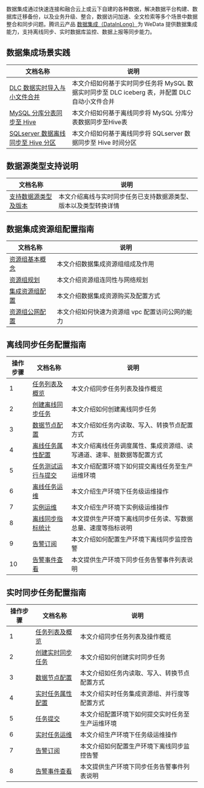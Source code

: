 数据集成通过快速连接和融合云上或云下自建的各种数据，解决数据平台构建、数据库迁移备份，以及业务升级、整合，数据访问加速、全文检索等多个场景中数据整合和同步问题。腾讯云产品 [数据集成（DataInLong）](https://cloud.tencent.com/document/product/1580/73382 )为 WeData 提供数据集成能力，支持离线同步、实时数据库监控、数据上报等同步能力。

## 数据集成场景实践

|文档名称	|说明|
|---------|---------|
|[DLC 数据实时导入与小文件合并](https://cloud.tencent.com/document/product/1580/81103)	|本文介绍如何基于实时同步任务将 MySQL 数据实时同步至 DLC iceberg 表，并配置 DLC 自动小文件合并|
|[MySQL 分库分表同步至 Hive](https://cloud.tencent.com/document/product/1580/77630)	|本文介绍如何基于离线同步将 MySQL 分库分表数据同步至Hive表|
|[SQLserver 数据离线同步至 Hive 分区](https://cloud.tencent.com/document/product/1580/77631)	|本文介绍如何基于离线同步将 SQLserver 数据同步至 Hive 时间分区|

## 数据源类型支持说明

|文档名称	|说明|
|---------|---------|
|[支持数据源类型及版本](https://cloud.tencent.com/document/product/1580/77341)	|本文介绍离线与实时同步任务已支持数据源类型、版本以及类型转换详情|

## 数据集成资源组配置指南
|文档名称	|说明|
|---------|---------|
|[资源组基本概念](https://cloud.tencent.com/document/product/1580/77345)	|本文介绍数据集成资源组组成及作用|
|[资源组规划](https://cloud.tencent.com/document/product/1580/77349)	|本文介绍资源组连同性与网络规划|
|[集成资源组配置](https://cloud.tencent.com/document/product/1580/77350)	|本文介绍数据集成资源购买及配置方式|
|[资源组公网配置](https://cloud.tencent.com/document/product/1580/81042)	|本文介绍如何快速为资源组 vpc 配置访问公网的能力|

## 离线同步任务配置指南

|操作步骤|文档名称	|说明|
|---------|---------|---------|
|1	|[任务列表及概览](https://cloud.tencent.com/document/product/1580/77347)	|本文介绍同步任务列表及操作概览|
|2	|[创建离线同步任务](https://cloud.tencent.com/document/product/1580/77357)	|本文介绍如何创建离线同步任务|
|3|	[数据节点配置](https://cloud.tencent.com/document/product/1580/77358	)|本文介绍如任务内读取、写入、转换节点配置方式|
|4|	[离线任务属性配置](https://cloud.tencent.com/document/product/1580/77359)	|本文介绍离线任务调度属性、集成资源组、读写通道、速率、脏数据等配置方式|
|5|	[任务测试运行与提交](https://cloud.tencent.com/document/product/1580/77360)	|本文介绍配置环境下如何提交离线任务至生产运维环境|
|6|	[离线任务运维](https://cloud.tencent.com/document/product/1580/77363)	|本文介绍生产环境下任务级运维操作|
|7|	[实例运维](https://cloud.tencent.com/document/product/1580/77364)	|本文介绍生产环境下实例级运维操作|
|8|	[离线同步指标统计](https://cloud.tencent.com/document/product/1580/77365)	|本文提供生产环境下离线同步任务读、写数据总量、速度等指标说明|
|9|	[告警订阅](https://cloud.tencent.com/document/product/1580/77366)	|本文介绍如何配置生产环境下离线同步监控告警|
|10|	[告警事件查看](https://cloud.tencent.com/document/product/1580/77369)	|本文提供生产环境下同步任务告警事件列表说明|

## 实时同步任务配置指南

|操作步骤|文档名称	|说明|
|---------|---------|---------|
|1| [任务列表及概览](https://cloud.tencent.com/document/product/1580/77347)	|本文介绍同步任务列表及操作概览|
|2| [创建实时同步任务](https://cloud.tencent.com/document/product/1580/77352)	|本文介绍如何创建实时同步任务|
|3| [数据节点配置](https://cloud.tencent.com/document/product/1580/77353)	|本文介绍如任务内读取、写入、转换节点配置方式|
|4| [实时任务属性配置](https://cloud.tencent.com/document/product/1580/77354)	|本文介绍实时任务集成资源组、并行度等配置方式|
|5|[任务提交](https://cloud.tencent.com/document/product/1580/77355)	|本文介绍配置环境下如何提交实时任务至生产运维环境|
|6|[实时任务运维](https://cloud.tencent.com/document/product/1580/77370)	|本文介绍生产环境下任务级运维操作|
|7|[告警订阅](https://cloud.tencent.com/document/product/1580/77368)	|本文介绍如何配置生产环境下离线同步监控告警|
|8|[告警事件查看](https://cloud.tencent.com/document/product/1580/77369)	|本文提供生产环境下同步任务告警事件列表说明|




